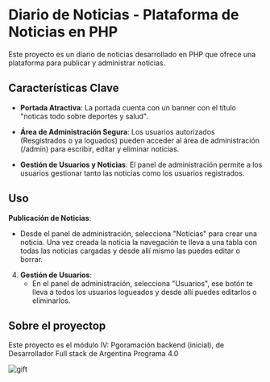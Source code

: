# Diario de Noticias - Plataforma de Noticias en PHP

Este proyecto es un diario de noticias desarrollado en PHP que ofrece una plataforma para publicar y administrar noticias.

## Características Clave

- **Portada Atractiva**: La portada cuenta con un banner con el título "noticas todo sobre deportes y salud".

- **Área de Administración Segura**: Los usuarios autorizados (Resgistrados o ya loguados) pueden acceder al área de administración (/admin) para escribir, editar y eliminar noticias.

- **Gestión de Usuarios y Noticias**: El panel de administración permite a los usuarios gestionar tanto las noticias como los usuarios registrados.

## Uso


**Publicación de Noticias**:
   - Desde el panel de administración, selecciona "Noticias" para crear una noticia. Una vez creada la noticia la navegación te lleva a una tabla con todas las noticias cargadas y desde allí mismo las puedes editar o borrar.

4. **Gestión de Usuarios**:
   - En el panel de administración, selecciona "Usuarios", ese botón te lleva a todos los usuarios logueados y desde allí puedes editarlos o eliminarlos.


## Sobre el proyectop

Este proyecto es el módulo IV: Pgoramación backend (inicial), de Desarrollador Full stack de Argentina Programa 4.0

![gift](https://huilasports.com/wp-content/uploads/2018/11/gif-varios-deportes.gif)

 
